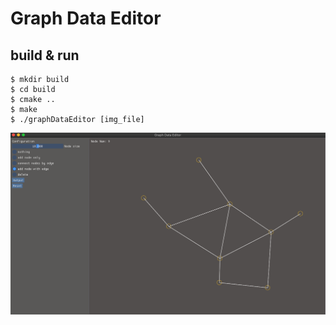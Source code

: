 # Graph Data Editor

## build & run

```
$ mkdir build
$ cd build
$ cmake ..
$ make
$ ./graphDataEditor [img_file]
```

![screen shot](doc/ss.png)